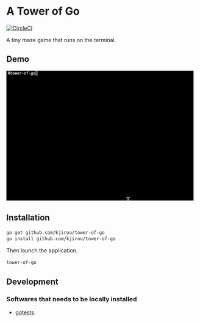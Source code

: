 # A Tower of Go

[![CircleCI](https://circleci.com/gh/kjirou/tower-of-go.svg?style=svg)](https://circleci.com/gh/kjirou/tower-of-go)

A tiny maze game that runs on the terminal.


## Demo

![A Tower of Go Demo](/documents/tower-of-go-demo.gif)


## Installation

```bash
go get github.com/kjirou/tower-of-go
go install github.com/kjirou/tower-of-go
```

Then launch the application.
```bash
tower-of-go
```


## Development
### Softwares that needs to be locally installed

- [gotests](https://github.com/cweill/gotests).
